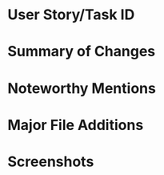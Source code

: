 # User Story/Task ID
<!--- Place the ID of the story or task you completed from Jira, as well as the description for it. -->
# Summary of Changes
<!--- Technical changes made to implement the feature -->
# Noteworthy Mentions
<!--- If this feature has changes to previous functionality or effects other features, mention it here. -->
# Major File Additions
<!--- List the major file additions this pull request adds that did not previously exist -->
# Screenshots
<!--- Only add in screenshots of UI changes, not of code. -->
